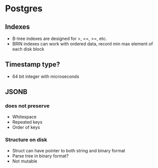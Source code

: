 # Postgres

## Indexes
- B-tree indexes are designed for >, ==, >=, etc.
- BRIN indexes can work with ordered data, record min max element of each disk block

## Timestamp type?
- 64 bit integer with microseconds

## JSONB
### does not preserve
- Whitespace
- Repeated keys
- Order of keys

### Structure on disk
- Struct can have pointer to both string and binary format
- Parse tree in binary format?
- Not mutable

